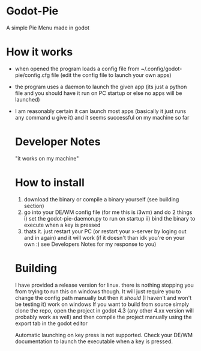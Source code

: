 # Godot-Pie
A simple Pie Menu made in godot

# How it works
- when opened the program loads a config file from  ~/.config/godot-pie/config.cfg file (edit the config file to launch your own apps)
- the program uses a daemon  to launch the given app (its just a python file and you should have it run on PC startup or else no apps will be launched)
- I am reasonably certain it can launch most apps (basically it just runs any command u give it) and it seems successful on my machine so far

  # Developer Notes
  "it works on my machine"

  # How to install
  1) download the binary or compile a binary yourself (see building section)
  2) go into your DE/WM config file (for me this is i3wm) and do 2 things
     i) set the godot-pie-daemon.py to run on startup
     ii) bind the binary to execute when a key is pressed
  3) thats it. just restart your PC (or restart your x-server by loging out and in again) and it will work (if it doesn't than idk you're on your own  :) see Developers Notes for my response to you)

  # Building

  I have provided a release version for linux.
  there is nothing stopping you from trying to run this on windows though. It will just require you to change the config path manually but then it *should* (I haven't and won't be testing it) work on windows
  If you want to build from source simply clone the repo, open the project in godot 4.3 (any other 4.xx version will probably work as well) and then compile the project manually using the export tab in the godot editor

  Automatic launching on key press is not supported. Check your DE/WM documentation to launch the executable when a key is pressed.

